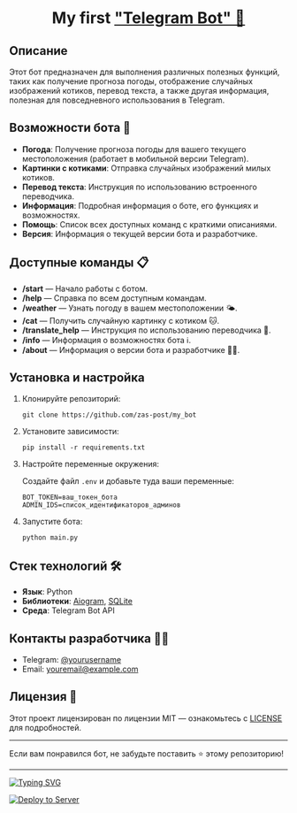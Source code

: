 <!DOCTYPE html>
<html lang="en">
<head>
    <meta charset="UTF-8">
    <meta name="viewport" content="width=device-width, initial-scale=1.0">
</head>
<body>

<h1 align="center">My first <a href="hhttps://github.com/zas-post/my_bot" target="_blank">"Telegram Bot" 🤖</a>

<h2>Описание</h2>
<p>
    Этот бот предназначен для выполнения различных полезных функций, таких как получение прогноза погоды,
    отображение случайных изображений котиков, перевод текста, а также другая информация, полезная для
    повседневного использования в Telegram.
</p>

<h2>Возможности бота 🚀</h2>
<ul>
    <li><strong>Погода</strong>: Получение прогноза погоды для вашего текущего местоположения (работает в мобильной версии Telegram).</li>
    <li><strong>Картинки с котиками</strong>: Отправка случайных изображений милых котиков.</li>
    <li><strong>Перевод текста</strong>: Инструкция по использованию встроенного переводчика.</li>
    <li><strong>Информация</strong>: Подробная информация о боте, его функциях и возможностях.</li>
    <li><strong>Помощь</strong>: Список всех доступных команд с краткими описаниями.</li>
    <li><strong>Версия</strong>: Информация о текущей версии бота и разработчике.</li>
</ul>

<h2>Доступные команды 📋</h2>
<ul>
    <li><strong>/start</strong> — Начало работы с ботом.</li>
    <li><strong>/help</strong> — Справка по всем доступным командам.</li>
    <li><strong>/weather</strong> — Узнать погоду в вашем местоположении 🌤.</li>
    <li><strong>/cat</strong> — Получить случайную картинку с котиком 🐱.</li>
    <li><strong>/translate_help</strong> — Инструкция по использованию переводчика 📖.</li>
    <li><strong>/info</strong> — Информация о возможностях бота ℹ️.</li>
    <li><strong>/about</strong> — Информация о версии бота и разработчике 👨‍💻.</li>
</ul>

<h2>Установка и настройка</h2>
<ol>
    <li>Клонируйте репозиторий:
        <pre><code>git clone https://github.com/zas-post/my_bot</code></pre>
    </li>
    <li>Установите зависимости:
        <pre><code>pip install -r requirements.txt</code></pre>
    </li>
    <li>Настройте переменные окружения:
        <p>Создайте файл <code>.env</code> и добавьте туда ваши переменные:</p>
        <pre><code>BOT_TOKEN=ваш_токен_бота
ADMIN_IDS=список_идентификаторов_админов</code></pre>
    </li>
    <li>Запустите бота:
        <pre><code>python main.py</code></pre>
    </li>
</ol>

<h2>Стек технологий 🛠</h2>
<ul>
    <li><strong>Язык</strong>: Python</li>
    <li><strong>Библиотеки</strong>: <a href="https://github.com/aiogram/aiogram">Aiogram</a>,
        <a href="https://www.sqlite.org/index.html">SQLite</a></li>
    <li><strong>Среда</strong>: Telegram Bot API</li>
</ul>

<h2>Контакты разработчика 👨‍💻</h2>
<ul>
    <li>Telegram: <a href="https://t.me/yourusername">@yourusername</a></li>
    <li>Email: <a href="mailto:youremail@example.com">youremail@example.com</a></li>
</ul>

<h2>Лицензия 📄</h2>
<p>
    Этот проект лицензирован по лицензии MIT — ознакомьтесь с <a href="LICENSE">LICENSE</a> для подробностей.
</p>

<hr>
<p>
    Если вам понравился бот, не забудьте поставить ⭐ этому репозиторию!
</p>

<hr>

<div>
<a href="https://git.io/typing-svg"><img src="https://readme-typing-svg.demolab.com?font=Fira+Code&size=15&pause=1000&color=000000&center=true&vCenter=true&width=435&lines=Code+status%3A" alt="Typing SVG" /></a>
</div>

[![Deploy to Server](https://github.com/zas-post/my_bot/actions/workflows/deploy.yml/badge.svg)](https://github.com/zas-post/my_bot/actions/workflows/deploy.yml)


</body>
</html>
